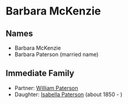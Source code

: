 ﻿---
layout: person
subject_key: i28263584
permalink: /people/i28263584
---

# Barbara McKenzie

## Names

* Barbara McKenzie
* Barbara Paterson (married name)

## Immediate Family

* Partner: [William Paterson](./@55148620@-william-paterson-b-d.md)
* Daughter: [Isabella Paterson](./@24882788@-isabella-paterson-b1850-d.md) (about 1850 - )

